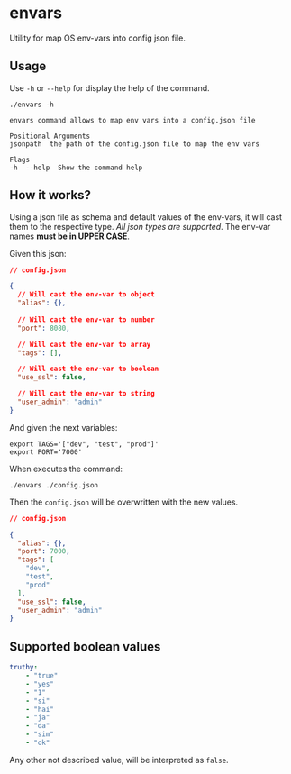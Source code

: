 # envars

Utility for map OS env-vars into config json file.

## Usage

Use `-h` or `--help` for display the help of the command.

```shell
./envars -h
```

```
envars command allows to map env vars into a config.json file

Positional Arguments
jsonpath  the path of the config.json file to map the env vars

Flags
-h  --help  Show the command help
```

## How it works?

Using a json file as schema and default values of the env-vars,
it will cast them to the respective type. _All json types are supported_.
The env-var names **must be in UPPER CASE**.

Given this json:

```json lines
// config.json

{
  // Will cast the env-var to object
  "alias": {},
  
  // Will cast the env-var to number
  "port": 8080,

  // Will cast the env-var to array
  "tags": [],

  // Will cast the env-var to boolean
  "use_ssl": false,

  // Will cast the env-var to string
  "user_admin": "admin"
}
```

And given the next variables:

```shell
export TAGS='["dev", "test", "prod"]'
export PORT='7000'
```

When executes the command:

```shell
./envars ./config.json
```

Then the `config.json` will be overwritten with the new values.

```json lines
// config.json

{
  "alias": {},
  "port": 7000,
  "tags": [
    "dev",
    "test",
    "prod"
  ],
  "use_ssl": false,
  "user_admin": "admin"
}
```

## Supported boolean values
```yaml
truthy:
    - "true"
    - "yes" 
    - "1"   
    - "si"  
    - "hai" 
    - "ja"  
    - "da"  
    - "sim" 
    - "ok"
```

Any other not described value, will be interpreted as `false`.